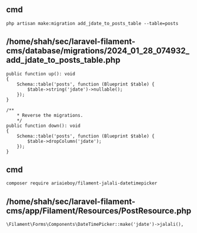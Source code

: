 ## cmd
```
php artisan make:migration add_jdate_to_posts_table --table=posts
```
## /home/shah/sec/laravel-filament-cms/database/migrations/2024_01_28_074932_add_jdate_to_posts_table.php
```
public function up(): void
{
    Schema::table('posts', function (Blueprint $table) {
        $table->string('jdate')->nullable();
    });
}

/**
    * Reverse the migrations.
    */
public function down(): void
{
    Schema::table('posts', function (Blueprint $table) {
        $table->dropColumn('jdate');
    });
}
```
## cmd
```
composer require ariaieboy/filament-jalali-datetimepicker
```
## /home/shah/sec/laravel-filament-cms/app/Filament/Resources/PostResource.php

```
\Filament\Forms\Components\DateTimePicker::make('jdate')->jalali(),
```

